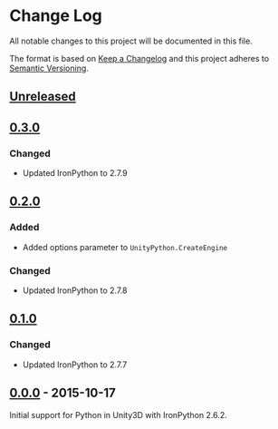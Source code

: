 # Change Log
All notable changes to this project will be documented in this file.

The format is based on [Keep a Changelog](http://keepachangelog.com/) 
and this project adheres to [Semantic Versioning](http://semver.org/).

## [Unreleased]


## [0.3.0]

### Changed
* Updated IronPython to 2.7.9


## [0.2.0]

### Added
* Added options parameter to `UnityPython.CreateEngine`

### Changed
* Updated IronPython to 2.7.8


## [0.1.0]

### Changed
* Updated IronPython to 2.7.7


## [0.0.0] - 2015-10-17

Initial support for Python in Unity3D with IronPython 2.6.2.

[Unreleased]: https://github.com/exodrifter/unity-python/compare/0.3.0...HEAD
[0.3.0]: https://github.com/exodrifter/unity-python/compare/0.2.0...0.3.0
[0.2.0]: https://github.com/exodrifter/unity-python/compare/0.1.0...0.2.0
[0.1.0]: https://github.com/exodrifter/unity-python/compare/0.0.0...0.1.0
[0.0.0]: https://github.com/exodrifter/unity-python/compare/f864edb...0.0.0
